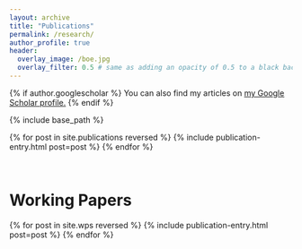 ```yaml
---
layout: archive
title: "Publications"
permalink: /research/
author_profile: true
header:
  overlay_image: /boe.jpg
  overlay_filter: 0.5 # same as adding an opacity of 0.5 to a black background
---
```


{% if author.googlescholar %}
  You can also find my articles on <u><a href="{{author.googlescholar}}">my Google Scholar profile</a>.</u>
{% endif %}

{% include base_path %}

{% for post in site.publications reversed %}
  {% include publication-entry.html post=post %}
{% endfor %}


<br>

# Working Papers


{% for post in site.wps reversed %}
  {% include publication-entry.html post=post %}
{% endfor %}

